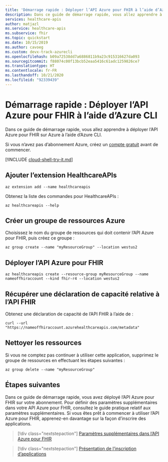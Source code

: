 ```yaml
---
title: 'Démarrage rapide : Déployer l’API Azure pour FHIR à l’aide d’Azure CLI'
description: Dans ce guide de démarrage rapide, vous allez apprendre à déployer l’API Azure pour FHIR sur Azure à l’aide d’Azure CLI.
services: healthcare-apis
author: matjazl
ms.service: healthcare-apis
ms.subservice: fhir
ms.topic: quickstart
ms.date: 10/15/2019
ms.author: cavoeg
ms.custom: devx-track-azurecli
ms.openlocfilehash: b09a72538dd7a6886811b9a23c915316627da093
ms.sourcegitcommit: f88074c00f13bcb52eaa5416c61adc1259826ce7
ms.translationtype: HT
ms.contentlocale: fr-FR
ms.lasthandoff: 10/21/2020
ms.locfileid: "92339439"
---
```

# <a name="quickstart-deploy-azure-api-for-fhir-using-azure-cli"></a>Démarrage rapide : Déployer l’API Azure pour FHIR à l’aide d’Azure CLI

Dans ce guide de démarrage rapide, vous allez apprendre à déployer l’API Azure pour FHIR sur Azure à l’aide d’Azure CLI.

Si vous n’avez pas d’abonnement Azure, créez un [compte gratuit](https://azure.microsoft.com/free/?WT.mc_id=A261C142F) avant de commencer.

[!INCLUDE [cloud-shell-try-it.md](../../includes/cloud-shell-try-it.md)]

## <a name="add-healthcareapis-extension"></a>Ajouter l’extension HealthcareAPIs

```azurecli-interactive
az extension add --name healthcareapis
```

Obtenez la liste des commandes pour HealthcareAPIs :

```azurecli-interactive
az healthcareapis --help
```

## <a name="create-azure-resource-group"></a>Créer un groupe de ressources Azure

Choisissez le nom du groupe de ressources qui doit contenir l’API Azure pour FHIR, puis créez ce groupe :

```azurecli-interactive
az group create --name "myResourceGroup" --location westus2
```

## <a name="deploy-the-azure-api-for-fhir"></a>Déployer l’API Azure pour FHIR

```azurecli-interactive
az healthcareapis create --resource-group myResourceGroup --name nameoffhiraccount --kind fhir-r4 --location westus2 
```

## <a name="fetch-fhir-api-capability-statement"></a>Récupérer une déclaration de capacité relative à l’API FHIR

Obtenez une déclaration de capacité de l’API FHIR à l’aide de :

```azurecli-interactive
curl --url "https://nameoffhiraccount.azurehealthcareapis.com/metadata"
```

## <a name="clean-up-resources"></a>Nettoyer les ressources

Si vous ne comptez pas continuer à utiliser cette application, supprimez le groupe de ressources en effectuant les étapes suivantes :

```azurecli-interactive
az group delete --name "myResourceGroup"
```

## <a name="next-steps"></a>Étapes suivantes

Dans ce guide de démarrage rapide, vous avez déployé l’API Azure pour FHIR sur votre abonnement. Pour définir des paramètres supplémentaires dans votre API Azure pour FHIR, consultez le guide pratique relatif aux paramètres supplémentaires. Si vous êtes prêt à commencer à utiliser l’API Azure pour FHIR, apprenez-en davantage sur la façon d’inscrire des applications.

>[!div class="nextstepaction"]
>[Paramètres supplémentaires dans l’API Azure pour FHIR](azure-api-for-fhir-additional-settings.md)

>[!div class="nextstepaction"]
>[Présentation de l’inscription d’applications](fhir-app-registration.md)
